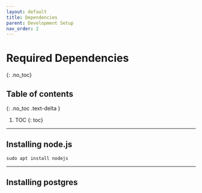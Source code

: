 ```yaml
---
layout: default
title: Dependencies
parent: Development Setup
nav_order: 2
---
```


# Required Dependencies
{: .no_toc}

## Table of contents
{: .no_toc .text-delta }

1. TOC
{: toc}

---
## Installing node.js
```
sudo apt install nodejs
```
---
## Installing postgres


